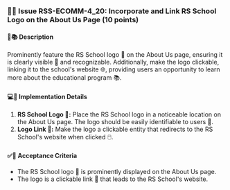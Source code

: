 ### 🏫🔗 Issue RSS-ECOMM-4_20: Incorporate and Link RS School Logo on the About Us Page (10 points)

#### 📝📚 Description

Prominently feature the RS School logo 🏫 on the About Us page, ensuring it is clearly visible 👀 and recognizable. Additionally, make the logo clickable, linking it to the school's website 🌐, providing users an opportunity to learn more about the educational program 📚.

#### 💻🔧 Implementation Details

1. **RS School Logo 🏫:** Place the RS School logo in a noticeable location on the About Us page. The logo should be easily identifiable to users 👀.
2. **Logo Link 🔗:** Make the logo a clickable entity that redirects to the RS School's website when clicked 🖱️.

#### ✅🎯 Acceptance Criteria

- The RS School logo 🏫 is prominently displayed on the About Us page.
- The logo is a clickable link 🔗 that leads to the RS School's website.
